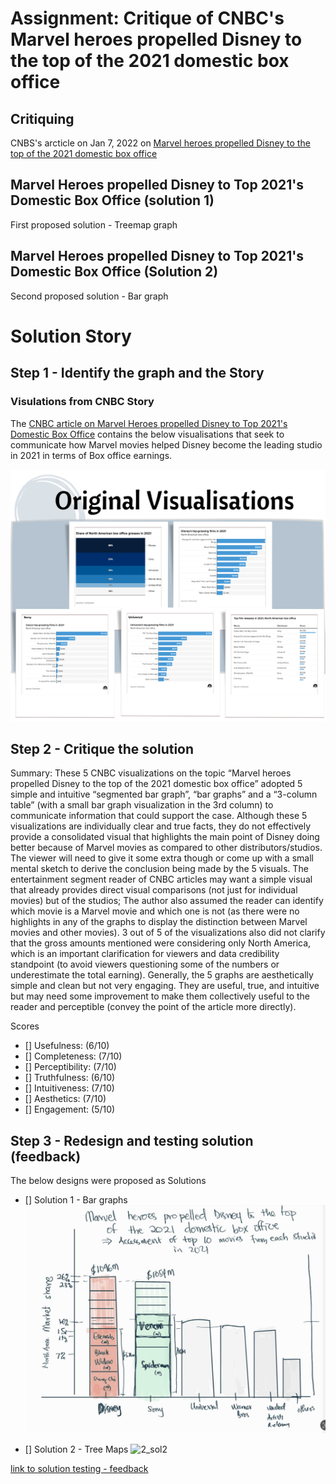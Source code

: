 # Assignment: Critique of CNBC's Marvel heroes propelled Disney to the top of the 2021 domestic box office


## Critiquing 
CNBS's arcticle on Jan 7, 2022 on [Marvel heroes propelled Disney to the top of the 2021 domestic box office](https://www.cnbc.com/2022/01/07/disney-topped-the-2021-domestic-box-office.html)


## Marvel Heroes propelled Disney to Top 2021's Domestic Box Office (solution 1)
First proposed solution - Treemap graph
<div class="flourish-embed flourish-hierarchy" data-src="visualisation/11216182"><script src="https://public.flourish.studio/resources/embed.js"></script></div>


## Marvel Heroes propelled Disney to Top 2021's Domestic Box Office (Solution 2)
Second proposed solution - Bar graph
<div class="flourish-embed flourish-hierarchy" data-src="visualisation/11217477"><script src="https://public.flourish.studio/resources/embed.js"></script></div>

# Solution Story

## Step 1 - Identify the graph and the Story
### Visulations from CNBC Story
The <a href="https://www.cnbc.com/2022/01/07/disney-topped-the-2021-domestic-box-office.html" target="_blank">CNBC article on Marvel Heroes propelled Disney to Top 2021's Domestic Box Office</a> contains the below visualisations that seek to communicate how Marvel movies helped Disney become the leading studio in 2021 in terms of Box office earnings.

![cnbc_vizualisations](../../../img/assignmet/3n4/1_cnbc_viz.png)

## Step 2 - Critique the solution 
Summary:
These 5 CNBC visualizations on the topic “Marvel heroes propelled Disney to the top of the 2021 domestic box office” adopted 5 simple and intuitive “segmented bar graph”, “bar graphs” and a “3-column table” (with a small bar graph visualization in the 3rd column) to communicate information that could support the case. Although these 5 visualizations are individually clear and true facts, they do not effectively provide a consolidated visual that highlights the main point of Disney doing better because of Marvel movies as compared to other distributors/studios. The viewer will need to give it some extra though or come up with a small mental sketch to derive the conclusion being made by the 5 visuals. The entertainment segment reader of CNBC articles may want a simple visual that already provides direct visual comparisons (not just for individual movies) but of the studios; The author also assumed the reader can identify which movie is a Marvel movie and which one is not (as there were no highlights in any of the graphs to display the distinction between Marvel movies and other movies). 3 out of 5 of the visualizations also did not clarify that the gross amounts mentioned were considering only North America, which is an important clarification for viewers and data credibility standpoint (to avoid viewers questioning some of the numbers or underestimate the total earning). Generally, the 5 graphs are aesthetically simple and clean but not very engaging. They are useful, true, and intuitive but may need some improvement to make them collectively useful to the reader and perceptible (convey the point of the article more directly).

Scores
- [] Usefulness: (6/10)
- [] Completeness: (7/10)
- [] Perceptibility: (7/10)
- [] Truthfulness: (6/10)
- [] Intuitiveness: (7/10)
- [] Aesthetics: (7/10)
- [] Engagement: (5/10)

## Step 3 - Redesign and testing solution (feedback)
The below designs were proposed as Solutions
- [] Solution 1 - Bar graphs
![2_sol1](../../../img/assignmet/3n4/2_sol1.png)

- [] Solution 2 - Tree Maps
![2_sol2](../../../img/assignmet/3n4/2_sol2.png)


[link to solution testing - feedback](https://docs.google.com/forms/d/19SKseS_ksZhfiW71MLcn495kR6TKzsdJsj6n60cgaVU/viewanalytics)